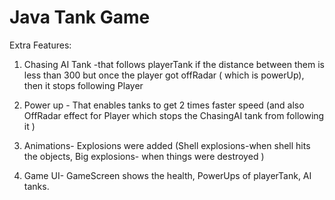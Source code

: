 # Java Tank Game

Extra Features:  

1) Chasing AI Tank -that follows playerTank if the distance between them is less than 300
   but once the player got offRadar ( which is powerUp), then it stops following Player
   
2) Power up - That enables tanks to get 2 times faster speed (and also OffRadar effect for Player 
   which stops the ChasingAI tank from following it )
   
3) Animations- Explosions were added 
   (Shell explosions-when shell hits the objects, 
    Big explosions- when things were destroyed )
   
4) Game UI- GameScreen shows the health, PowerUps of playerTank, AI tanks.


